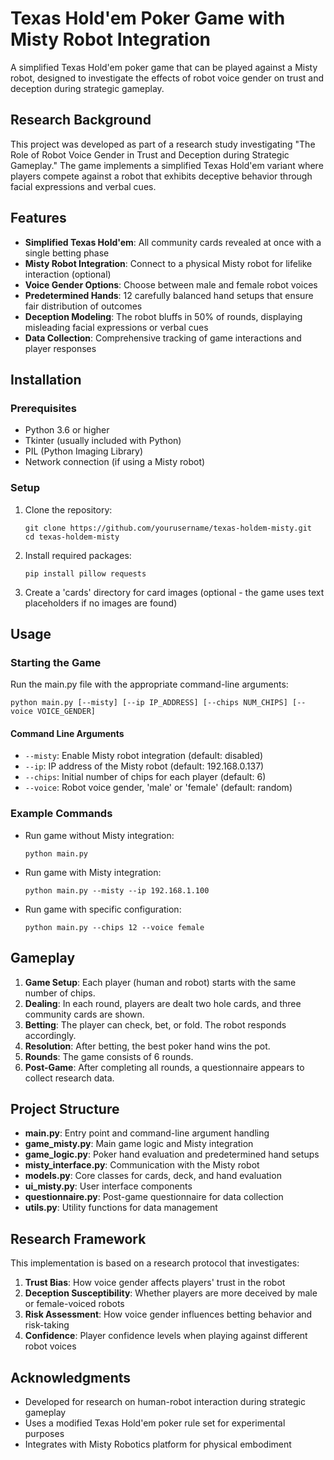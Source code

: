 # Texas Hold'em Poker Game with Misty Robot Integration

A simplified Texas Hold'em poker game that can be played against a Misty robot, designed to investigate the effects of robot voice gender on trust and deception during strategic gameplay.

## Research Background

This project was developed as part of a research study investigating "The Role of Robot Voice Gender in Trust and Deception during Strategic Gameplay." The game implements a simplified Texas Hold'em variant where players compete against a robot that exhibits deceptive behavior through facial expressions and verbal cues.

## Features

- **Simplified Texas Hold'em**: All community cards revealed at once with a single betting phase
- **Misty Robot Integration**: Connect to a physical Misty robot for lifelike interaction (optional)
- **Voice Gender Options**: Choose between male and female robot voices
- **Predetermined Hands**: 12 carefully balanced hand setups that ensure fair distribution of outcomes
- **Deception Modeling**: The robot bluffs in 50% of rounds, displaying misleading facial expressions or verbal cues
- **Data Collection**: Comprehensive tracking of game interactions and player responses

## Installation

### Prerequisites

- Python 3.6 or higher
- Tkinter (usually included with Python)
- PIL (Python Imaging Library)
- Network connection (if using a Misty robot)

### Setup

1. Clone the repository:
   ```
   git clone https://github.com/yourusername/texas-holdem-misty.git
   cd texas-holdem-misty
   ```

2. Install required packages:
   ```
   pip install pillow requests
   ```

3. Create a 'cards' directory for card images (optional - the game uses text placeholders if no images are found)

## Usage

### Starting the Game

Run the main.py file with the appropriate command-line arguments:

```
python main.py [--misty] [--ip IP_ADDRESS] [--chips NUM_CHIPS] [--voice VOICE_GENDER]
```

#### Command Line Arguments

- `--misty`: Enable Misty robot integration (default: disabled)
- `--ip`: IP address of the Misty robot (default: 192.168.0.137)
- `--chips`: Initial number of chips for each player (default: 6)
- `--voice`: Robot voice gender, 'male' or 'female' (default: random)

### Example Commands

- Run game without Misty integration:
  ```
  python main.py
  ```

- Run game with Misty integration:
  ```
  python main.py --misty --ip 192.168.1.100
  ```

- Run game with specific configuration:
  ```
  python main.py --chips 12 --voice female
  ```

## Gameplay

1. **Game Setup**: Each player (human and robot) starts with the same number of chips.
2. **Dealing**: In each round, players are dealt two hole cards, and three community cards are shown.
3. **Betting**: The player can check, bet, or fold. The robot responds accordingly.
4. **Resolution**: After betting, the best poker hand wins the pot.
5. **Rounds**: The game consists of 6 rounds.
6. **Post-Game**: After completing all rounds, a questionnaire appears to collect research data.

## Project Structure

- **main.py**: Entry point and command-line argument handling
- **game_misty.py**: Main game logic and Misty integration
- **game_logic.py**: Poker hand evaluation and predetermined hand setups
- **misty_interface.py**: Communication with the Misty robot
- **models.py**: Core classes for cards, deck, and hand evaluation
- **ui_misty.py**: User interface components
- **questionnaire.py**: Post-game questionnaire for data collection
- **utils.py**: Utility functions for data management

## Research Framework

This implementation is based on a research protocol that investigates:

1. **Trust Bias**: How voice gender affects players' trust in the robot
2. **Deception Susceptibility**: Whether players are more deceived by male or female-voiced robots
3. **Risk Assessment**: How voice gender influences betting behavior and risk-taking
4. **Confidence**: Player confidence levels when playing against different robot voices

## Acknowledgments

- Developed for research on human-robot interaction during strategic gameplay
- Uses a modified Texas Hold'em poker rule set for experimental purposes
- Integrates with Misty Robotics platform for physical embodiment